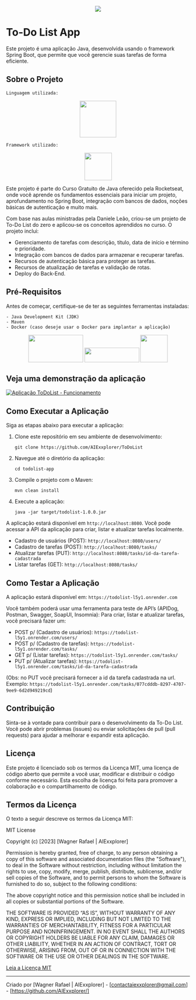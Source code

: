 <p align="center">
  <img src="https://utfs.io/f/39ee7e50-a005-4b7b-b513-d4e355e62c83-p0s92g.png" />
</p>

# To-Do List App

Este projeto é uma aplicação Java, desenvolvida usando o framework Spring Boot, que permite que você gerencie suas tarefas de forma eficiente.

## Sobre o Projeto
```
Linguagem utilizada: 
```
<p align="center">
  <img src="https://cdn.jsdelivr.net/gh/devicons/devicon/icons/java/java-original-wordmark.svg" width="100" height="100" />
</p>

```
Framework utilizado:
```
<p align="center">
  <img src="https://spring.io/img/logos/spring-initializr.svg" width="75" height="75" />
</p>

Este projeto é parte do Curso Gratuito de Java oferecido pela Rocketseat, onde você aprende os fundamentos essenciais para iniciar um projeto, aprofundamento no Spring Boot, integração com bancos de dados, noções básicas de autenticação e muito mais.

Com base nas aulas ministradas pela Daniele Leão, criou-se um projeto de To-Do List do zero e aplicou-se os conceitos aprendidos no curso. O projeto inclui:

- Gerenciamento de tarefas com descrição, título, data de início e término e prioridade.
- Integração com bancos de dados para armazenar e recuperar tarefas.
- Recursos de autenticação básica para proteger as tarefas.
- Recursos de atualização de tarefas e validação de rotas.
- Deploy do Back-End.

## Pré-Requisitos

Antes de começar, certifique-se de ter as seguintes ferramentas instaladas:
```
- Java Development Kit (JDK)
- Maven
- Docker (caso deseje usar o Docker para implantar a aplicação)
```
<p align="center">
  <img src="https://github.com/madhurimarawat/Java-Programming/assets/105432776/21fbc4f4-3bb0-4ea9-95b7-e5a7e52d6f93" width="150" height="75" />
  <img src="https://upload.wikimedia.org/wikipedia/commons/thumb/5/52/Apache_Maven_logo.svg/2560px-Apache_Maven_logo.svg.png" width="150" height="40" />
  <img src="https://cdn.jsdelivr.net/gh/devicons/devicon/icons/docker/docker-original-wordmark.svg" width="75" height="75" />
</p>


## Veja uma demonstração da aplicação
[![Aplicação ToDoList - Funcionamento](https://img.shields.io/badge/YouTube-FF0000?style=for-the-badge&logo=youtube&logoColor=white)](https://youtu.be/Q_pw0Oty7oA)

## Como Executar a Aplicação

Siga as etapas abaixo para executar a aplicação:

1. Clone este repositório em seu ambiente de desenvolvimento:

    ```
    git clone https://github.com/AIExxplorer/ToDoList
    ```

2. Navegue até o diretório da aplicação: 

    ```
    cd todolist-app
    ```

3. Compile o projeto com o Maven: 

    ```
    mvn clean install
    ```

4. Execute a aplicação: 

    ```
    java -jar target/todolist-1.0.0.jar
    ```

A aplicação estará disponível em `http://localhost:8080`. Você pode acessar a API da aplicação para criar, listar e atualizar tarefas localmente.

- Cadastro de usuários (POST): `http://localhost:8080/users/`
- Cadastro de tarefas (POST): `http://localhost:8080/tasks/`
- Atualizar tarefas (PUT): `http://localhost:8080/tasks/id-da-tarefa-cadastrada`
- Listar tarefas (GET): `http://localhost:8080/tasks/`

## Como Testar a Aplicação

A aplicação estará disponível em: `https://todolist-l5y1.onrender.com`

Você também poderá usar uma ferramenta para teste de API’s (APIDog, Postman, Swagger, SoapUI, Insomnia): Para criar, listar e atualizar tarefas, você precisará fazer um:

- POST p/ (Cadastro de usuários): `https://todolist-l5y1.onrender.com/users/`
- POST p/ (Cadastro de tarefas):  `https://todolist-l5y1.onrender.com/tasks/`
- GET p/ (Listar tarefas): `https://todolist-l5y1.onrender.com/tasks/`
- PUT p/ (Atualizar tarefas): `https://todolist-l5y1.onrender.com/tasks/id-da-tarefa-cadastrada`

(Obs: no PUT você precisará fornecer a id da tarefa cadastrada na url. Exemplo: `https://todolist-l5y1.onrender.com/tasks/077cdddb-8297-4707-9ee9-6d2d949219cd`)

## Contribuição

Sinta-se à vontade para contribuir para o desenvolvimento da To-Do List. Você pode abrir problemas (issues) ou enviar solicitações de pull (pull requests) para ajudar a melhorar e expandir esta aplicação.

## Licença

Este projeto é licenciado sob os termos da Licença MIT, uma licença de código aberto que permite a você usar, modificar e distribuir o código conforme necessário. Esta escolha de licença foi feita para promover a colaboração e o compartilhamento de código.

## Termos da Licença

O texto a seguir descreve os termos da Licença MIT:

MIT License

Copyright (c) [2023] [Wagner Rafael | AIExxplorer]

Permission is hereby granted, free of charge, to any person obtaining a copy
of this software and associated documentation files (the "Software"), to deal
in the Software without restriction, including without limitation the rights
to use, copy, modify, merge, publish, distribute, sublicense, and/or sell
copies of the Software, and to permit persons to whom the Software is
furnished to do so, subject to the following conditions:

The above copyright notice and this permission notice shall be included in all copies or substantial portions of the Software.

THE SOFTWARE IS PROVIDED “AS IS”, WITHOUT WARRANTY OF ANY KIND, EXPRESS OR IMPLIED, INCLUDING BUT NOT LIMITED TO THE WARRANTIES OF MERCHANTABILITY, FITNESS FOR A PARTICULAR PURPOSE AND NONINFRINGEMENT. IN NO EVENT SHALL THE AUTHORS OR COPYRIGHT HOLDERS BE LIABLE FOR ANY CLAIM, DAMAGES OR OTHER LIABILITY, WHETHER IN AN ACTION OF CONTRACT, TORT OR OTHERWISE, ARISING FROM, OUT OF OR IN CONNECTION WITH THE SOFTWARE OR THE USE OR OTHER DEALINGS IN THE SOFTWARE.

[Leia a Licença MIT](https://opensource.org/licenses/MIT)

---

Criado por [Wagner Rafael | AIExxplorer] - [contactaiexxplorer@gmail.com] - [https://github.com/AIExxplorer/]
